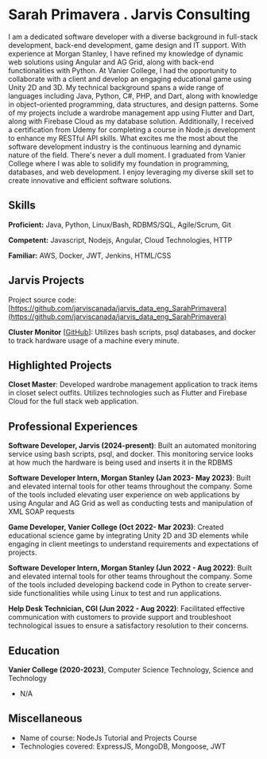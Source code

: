 # Sarah Primavera . Jarvis Consulting

I am a dedicated software developer with a diverse background in full-stack development, back-end development, game design and IT support. With experience at Morgan Stanley, I have refined my knowledge of dynamic web solutions using Angular and AG Grid, along with back-end functionalities with Python. At Vanier College, I had the opportunity to collaborate with a client and develop an engaging educational game using Unity 2D and 3D. My technical background spans a wide range of languages including Java, Python, C#, PHP, and Dart, along with knowledge in object-oriented programming, data structures, and design patterns. Some of my projects include a wardrobe management app using Flutter and Dart, along with Firebase Cloud as my database solution. Additionally, I received a certification from Udemy for completing a course in Node.js development to enhance my RESTful API skills. What excites me the most about the software development industry is the continuous learning and dynamic nature of the field. There's never a dull moment. I graduated from Vanier College where I was able to solidify my foundation in programming, databases, and web development. I enjoy leveraging my diverse skill set to create innovative and efficient software solutions.

## Skills

**Proficient:** Java, Python, Linux/Bash, RDBMS/SQL, Agile/Scrum, Git

**Competent:** Javascript, Nodejs, Angular, Cloud Technologies, HTTP

**Familiar:** AWS, Docker, JWT, Jenkins, HTML/CSS

## Jarvis Projects

Project source code: [https://github.com/jarviscanada/jarvis_data_eng_SarahPrimavera](https://github.com/jarviscanada/jarvis_data_eng_SarahPrimavera)


**Cluster Monitor** [[GitHub](https://github.com/jarviscanada/jarvis_data_eng_SarahPrimavera/tree/master/linux_sql)]: Utilizes bash scripts, psql databases, and docker to track hardware usage of a machine every minute.


## Highlighted Projects
**Closet Master**: Developed wardrobe management application to track items in closet select outfits. Utilizes technologies such as Flutter and Firebase Cloud for the full stack web application.


## Professional Experiences

**Software Developer, Jarvis (2024-present)**: Built an automated monitoring service using bash scripts, psql, and docker. This monitoring service looks at how much the hardware is being used and inserts it in the RDBMS

**Software Developer Intern, Morgan Stanley (Jan 2023- May 2023)**: Built and elevated internal tools for other teams throughout the company. Some of the tools included elevating user experience on web applications by using Angular and AG Grid as well as conducting tests and manipulation of XML SOAP requests

**Game Developer, Vanier College (Oct 2022- Mar 2023)**: Created educational science game by integrating Unity 2D and 3D elements while engaging in client meetings to understand requirements and expectations of projects.

**Software Developer Intern, Morgan Stanley (Jun 2022 - Aug 2022)**: Built and elevated internal tools for other teams throughout the company. Some of the tools included developing backend code in Python to create server-side functionalities while using Linux to test and run applications.

**Help Desk Technician, CGI (Jun 2022 - Aug 2022)**: Facilitated effective communication with customers to provide support and troubleshoot technological issues to ensure a satisfactory resolution to their concerns. 


## Education
**Vanier College (2020-2023)**, Computer Science Technology, Science and Technology
- N/A


## Miscellaneous
- Name of course: NodeJs Tutorial and Projects Course
- Technologies covered: ExpressJS, MongoDB, Mongoose, JWT